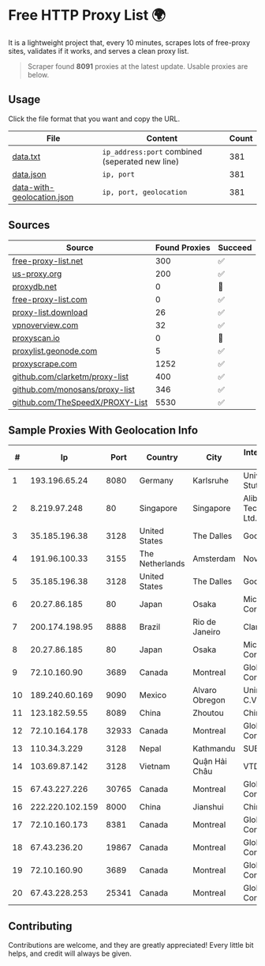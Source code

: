 
# Free HTTP Proxy List 🌍

It is a lightweight project that, every 10 minutes, scrapes lots of free-proxy sites, validates if it works, and serves a clean proxy list.


> Scraper found **8091** proxies at the latest update. Usable proxies are below.

## Usage

Click the file format that you want and copy the URL.


|File|Content|Count|
|----|-------|-----|
|[data.txt](https://raw.githubusercontent.com/themiralay/Proxy-List-World/master/data.txt)|`ip_address:port` combined (seperated new line)|381|
|[data.json](https://raw.githubusercontent.com/themiralay/Proxy-List-World/master/data.json)|`ip, port`|381|
|[data-with-geolocation.json](https://raw.githubusercontent.com/themiralay/Proxy-List-World/master/data-with-geolocation.json)|`ip, port, geolocation`|381|

## Sources

|Source|Found Proxies|Succeed|
|------|-------------|-------|
|[free-proxy-list.net](https://free-proxy-list.net)|300|✅|
|[us-proxy.org](https://www.us-proxy.org)|200|✅|
|[proxydb.net](http://proxydb.net)|0|🚫|
|[free-proxy-list.com](https://free-proxy-list.com/?page=&port=&type%5B%5D=http&type%5B%5D=https&up_time=0&search=Search)|0|✅|
|[proxy-list.download](https://www.proxy-list.download/HTTP)|26|✅|
|[vpnoverview.com](https://vpnoverview.com/privacy/anonymous-browsing/free-proxy-servers)|32|✅|
|[proxyscan.io](https://www.proxyscan.io)|0|🚫|
|[proxylist.geonode.com](https://proxylist.geonode.com/api/proxy-list?limit=300&page=1&sort_by=lastChecked&sort_type=desc&protocols=http,https)|5|✅|
|[proxyscrape.com](https://api.proxyscrape.com/v2/?request=displayproxies&protocol=http&timeout=10000&country=all&ssl=all&anonymity=all)|1252|✅|
|[github.com/clarketm/proxy-list](https://raw.githubusercontent.com/clarketm/proxy-list/master/proxy-list-raw.txt)|400|✅|
|[github.com/monosans/proxy-list](https://raw.githubusercontent.com/monosans/proxy-list/main/proxies/http.txt)|346|✅|
|[github.com/TheSpeedX/PROXY-List](https://raw.githubusercontent.com/TheSpeedX/PROXY-List/master/http.txt)|5530|✅|


## Sample Proxies With Geolocation Info

|#|Ip|Port|Country|City|Internet Service Provider|
|-|--|----|-------|----|-------------------------|
|1|193.196.65.24|8080|Germany|Karlsruhe|Universitaet Stuttgart|
|2|8.219.97.248|80|Singapore|Singapore|Alibaba (US) Technology Co., Ltd.|
|3|35.185.196.38|3128|United States|The Dalles|Google LLC|
|4|191.96.100.33|3155|The Netherlands|Amsterdam|NovoServe B.V.|
|5|35.185.196.38|3128|United States|The Dalles|Google LLC|
|6|20.27.86.185|80|Japan|Osaka|Microsoft Corporation|
|7|200.174.198.95|8888|Brazil|Rio de Janeiro|Claro S.A|
|8|20.27.86.185|80|Japan|Osaka|Microsoft Corporation|
|9|72.10.160.90|3689|Canada|Montreal|GloboTech Communications|
|10|189.240.60.169|9090|Mexico|Alvaro Obregon|Uninet S.A. de C.V.|
|11|123.182.59.55|8089|China|Zhoutou|China Telecom|
|12|72.10.164.178|32933|Canada|Montreal|GloboTech Communications|
|13|110.34.3.229|3128|Nepal|Kathmandu|SUBISU C7|
|14|103.69.87.142|3128|Vietnam|Quận Hải Châu|VTDT|
|15|67.43.227.226|30765|Canada|Montreal|GloboTech Communications|
|16|222.220.102.159|8000|China|Jianshui|Chinanet|
|17|72.10.160.173|8381|Canada|Montreal|GloboTech Communications|
|18|67.43.236.20|19867|Canada|Montreal|GloboTech Communications|
|19|72.10.160.90|3689|Canada|Montreal|GloboTech Communications|
|20|67.43.228.253|25341|Canada|Montreal|GloboTech Communications|



## Contributing

Contributions are welcome, and they are greatly appreciated! Every
little bit helps, and credit will always be given.

